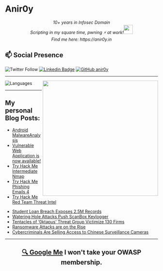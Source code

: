 # Anir0y


<p align="center"><em>10+ years in Infosec Domain<br>
  Scripting in my square time, pwning ⚡ at work!<img src="https://media.giphy.com/media/WUlplcMpOCEmTGBtBW/giphy.gif" width="30"> <br>
  Find me here: https://anir0y.in
</em></p>

## 📫 Social Presence

![Twitter Follow](https://img.shields.io/twitter/follow/anir0y?color=blue&style=for-the-badge&logo=twitter)
[![Linkedin Badge](https://img.shields.io/badge/Animesh%20Roy-Connect%20on%20linkedin-black?style=for-the-badge&logo=linkedin)](https://www.linkedin.com/in/anir0y/)
[![GitHub anir0y](https://img.shields.io/github/followers/anir0y?label=GitHub&style=for-the-badge&logo=github)](https://github.com/anir0y)

---

<img align='right' src="https://github-readme-stats.vercel.app/api?username=anir0y&show_icons=true&theme=dark" width="380">
<p align="left">
  <img  src="https://github-readme-stats.vercel.app/api/top-langs/?username=anir0y&layout=compact&hide=html,css" alt="Languages" />
</p>


---

## My personal Blog Posts:

<!-- CLASS:START -->
- [Android MalwareAnalysis](https://classroom.anir0y.in/post/android-malwareanalysis/)
- [Vulnerable Web Application is now available!](https://classroom.anir0y.in/post/blog-vwa/)
- [Try Hack Me Intermediate Nmap](https://classroom.anir0y.in/post/thm-intermediatenmap/)
- [Try Hack Me Phishing Emails 4](https://classroom.anir0y.in/post/tryhackme-phishingemails4/)
- [Try Hack Me Red Team Threat Intel](https://classroom.anir0y.in/post/tryhackme-redteamthreatintel/)
<!-- CLASS:END -->


<!-- THREAT:START -->
- [Student Loan Breach Exposes 2.5M Records](https://threatpost.com/student-loan-breach-exposes-2-5m-records/180492/)
- [Watering Hole Attacks Push ScanBox Keylogger](https://threatpost.com/watering-hole-attacks-push-scanbox-keylogger/180490/)
- [Tentacles of ‘0ktapus’ Threat Group Victimize 130 Firms](https://threatpost.com/0ktapus-victimize-130-firms/180487/)
- [Ransomware Attacks are on the Rise](https://threatpost.com/ransomware-attacks-are-on-the-rise/180481/)
- [Cybercriminals Are Selling Access to Chinese Surveillance Cameras](https://threatpost.com/cybercriminals-are-selling-access-to-chinese-surveillance-cameras/180478/)
<!-- THREAT:END -->

---

<h2 align=center>
  <a href="https://google.com/search?q=@anir0y">🔍 Google Me</a> I won't take your OWASP membership. 
</h2>


